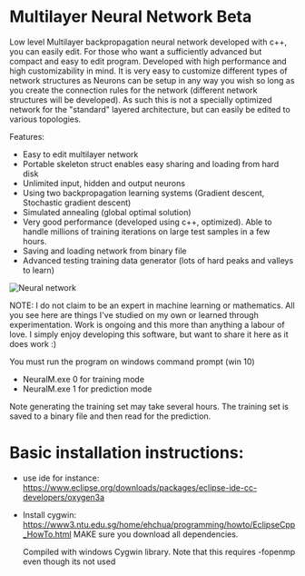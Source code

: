 # Multilayer Neural Network Beta
Low level Multilayer backpropagation neural network developed with c++, you can easily edit. For those who want a sufficiently advanced but compact and easy to edit program. 
Developed with high performance and high customizability in mind. It is very easy to customize different types of network structures as Neurons can be setup in any way you wish so long as you create the connection rules for the network (different network structures will be developed).
As such this is not a specially optimized network for the "standard" layered architecture, but can easily be edited to various topologies.


Features:
- Easy to edit multilayer network
- Portable skeleton struct enables easy sharing and loading from hard disk
- Unlimited input, hidden and output neurons
- Using two backpropagation learning systems (Gradient descent, Stochastic gradient descent)
- Simulated annealing (global optimal solution)
- Very good performance (developed using c++, optimized). Able to handle millions of training iterations on large test samples in a few hours.
- Saving and loading network from binary file
- Advanced testing training data generator (lots of hard peaks and valleys to learn)

![Neural network](https://www.ttaito.fi/images/trainedabit.png)

NOTE: I do not claim to be an expert in machine learning or mathematics. All you see here are things I've studied on my own or learned through experimentation.
Work is ongoing and this more than anything a labour of love. I simply enjoy developing this software, but want to share it here as it does work :)   

You must run the program on windows command prompt (win 10)
- NeuralM.exe 0 for training mode
- NeuralM.exe 1 for prediction mode

Note generating the training set may take several hours. The training set is saved to a binary file and then read for the prediction.

# Basic installation instructions: 
- use ide for instance: https://www.eclipse.org/downloads/packages/eclipse-ide-cc-developers/oxygen3a
- Install cygwin: https://www3.ntu.edu.sg/home/ehchua/programming/howto/EclipseCpp_HowTo.html
  MAKE sure you download all dependencies. 
  
  Compiled with windows Cygwin library. Note that this requires -fopenmp even though its not used
  
